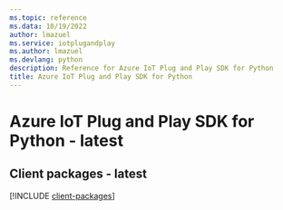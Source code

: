 ```yaml
---
ms.topic: reference
ms.data: 10/19/2022
author: lmazuel
ms.service: iotplugandplay
ms.author: lmazuel
ms.devlang: python
description: Reference for Azure IoT Plug and Play SDK for Python
title: Azure IoT Plug and Play SDK for Python
---
```

# Azure IoT Plug and Play SDK for Python - latest

## Client packages - latest
[!INCLUDE [client-packages](iot-plug-and-play-client-index.md)]